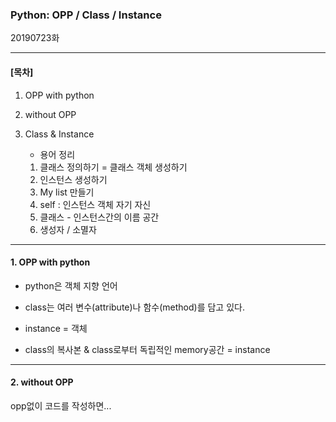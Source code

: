 ### Python: OPP / Class / Instance

20190723화

---

#### [목차]

1. OPP with python

2.  without OPP

3. Class & Instance

   * 용어 정리

   1. 클래스 정의하기 = 클래스 객체 생성하기
   2. 인스턴스 생성하기
   3. My list 만들기
   4. self : 인스턴스 객체 자기 자신
   5. 클래스 - 인스턴스간의 이름 공간
   6. 생성자 / 소멸자

---

#### 1. OPP with python

- python은 객체 지향 언어

- class는 여러 변수(attribute)나 함수(method)를 담고 있다.

- instance = 객체

- class의 복사본 &  class로부터 독립적인 memory공간 = instance

---

#### 2. without OPP

opp없이 코드를 작성하면...


